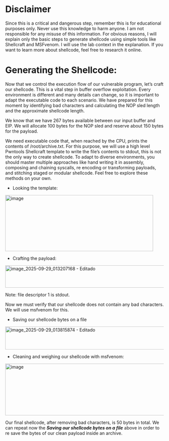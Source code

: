 # Disclaimer
Since this is a critical and dangerous step, remember this is for educational purposes only. Never use this knowledge to harm anyone. I am not responsible for any misuse of this information. For obvious reasons, I will explain only the basic steps to generate shellcode using simple tools like Shellcraft and MSFvenom. I will use the lab context in the explanation. If you want to learn more about shellcode, feel free to research it online.

# Generating the Shellcode:

Now that we control the execution flow of our vulnerable program, let’s craft our shellcode. This is a vital step in buffer overflow exploitation. Every environment is different and many details can change, so it is important to adapt the executable code to each scenario. We have prepared for this moment by identifying bad characters and calculating the NOP sled length and the approximate shellcode length.

We know that we have 267 bytes available between our input buffer and EIP. We will allocate 100 bytes for the NOP sled and reserve about 150 bytes for the payload.

We need executable code that, when reached by the CPU, prints the contents of /root/archive.txt. For this purpose, we will use a high level Pwntools Shellcraft template to write the file’s contents to stdout, this is not the only way to create shellcode. To adapt to diverse environments, you should master multiple approaches like hand writing it in assembly, composing and chaining syscalls, re encoding or transforming payloads, and stitching staged or modular shellcode. Feel free to explore these methods on your own.

- Looking the template:

<img width="470" height="179" alt="image" src="https://github.com/user-attachments/assets/ae22be09-60b4-4841-a84c-87d6eae89070" />

- Crafting the payload:

<img width="1035" height="71" alt="image_2025-09-29_013207168 - Editado" src="https://github.com/user-attachments/assets/bf19121c-1183-401b-b953-d6e0d49c3476" />

Note: file descriptor 1 is stdout.

Now we must verify that our shellcode does not contain any bad characters. We will use msfvenom for this.

- Saving our shellcode bytes on a file

<img width="1281" height="73" alt="image_2025-09-29_013815874 - Editado" src="https://github.com/user-attachments/assets/54d0f604-e5fe-4dd5-a7d0-573e53f0cf00" />

- Cleaning and weighing our shellcode with msfvenom:

<img width="1032" height="165" alt="image" src="https://github.com/user-attachments/assets/8abac6cd-97d1-4f4b-bea0-421733b6eb82" />

Our final shellcode, after removing bad characters, is 50 bytes in total. We can repeat now the ***Saving our shellcode bytes on a file*** above in order to re save the bytes of our clean payload inside an archive.

